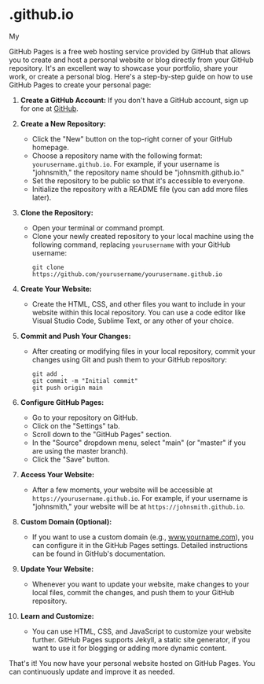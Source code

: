 # .github.io
My 


GitHub Pages is a free web hosting service provided by GitHub that allows you to create and host a personal website or blog directly from your GitHub repository. It's an excellent way to showcase your portfolio, share your work, or create a personal blog. Here's a step-by-step guide on how to use GitHub Pages to create your personal page:

1. **Create a GitHub Account:**
   If you don't have a GitHub account, sign up for one at [GitHub](https://github.com/).

2. **Create a New Repository:**
   - Click the "New" button on the top-right corner of your GitHub homepage.
   - Choose a repository name with the following format: `yourusername.github.io`. For example, if your username is "johnsmith," the repository name should be "johnsmith.github.io."
   - Set the repository to be public so that it's accessible to everyone.
   - Initialize the repository with a README file (you can add more files later).

3. **Clone the Repository:**
   - Open your terminal or command prompt.
   - Clone your newly created repository to your local machine using the following command, replacing `yourusername` with your GitHub username:
     ```
     git clone https://github.com/yourusername/yourusername.github.io
     ```

4. **Create Your Website:**
   - Create the HTML, CSS, and other files you want to include in your website within this local repository. You can use a code editor like Visual Studio Code, Sublime Text, or any other of your choice.

5. **Commit and Push Your Changes:**
   - After creating or modifying files in your local repository, commit your changes using Git and push them to your GitHub repository:
     ```
     git add .
     git commit -m "Initial commit"
     git push origin main
     ```

6. **Configure GitHub Pages:**
   - Go to your repository on GitHub.
   - Click on the "Settings" tab.
   - Scroll down to the "GitHub Pages" section.
   - In the "Source" dropdown menu, select "main" (or "master" if you are using the master branch).
   - Click the "Save" button.

7. **Access Your Website:**
   - After a few moments, your website will be accessible at `https://yourusername.github.io`. For example, if your username is "johnsmith," your website will be at `https://johnsmith.github.io`.

8. **Custom Domain (Optional):**
   - If you want to use a custom domain (e.g., www.yourname.com), you can configure it in the GitHub Pages settings. Detailed instructions can be found in GitHub's documentation.

9. **Update Your Website:**
   - Whenever you want to update your website, make changes to your local files, commit the changes, and push them to your GitHub repository.

10. **Learn and Customize:**
    - You can use HTML, CSS, and JavaScript to customize your website further. GitHub Pages supports Jekyll, a static site generator, if you want to use it for blogging or adding more dynamic content.

That's it! You now have your personal website hosted on GitHub Pages. You can continuously update and improve it as needed.
